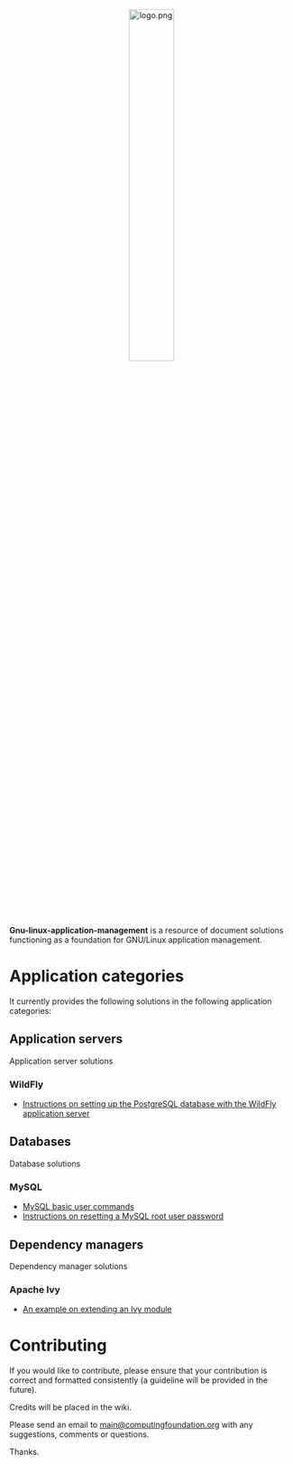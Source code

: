 
<div align='center'>
	<img src='https://raw.githubusercontent.com/computingfoundation/gnu-linux-application-management/images/logo.png' width='40%' alt='logo.png'>
</div>
<br><br><br>

**Gnu-linux-application-management** is a resource of document solutions functioning as a foundation for GNU/Linux application management.

# Application categories

It currently provides the following solutions in the following application categories:

## Application servers

Application server solutions

### WildFly

* [Instructions on setting up the PostgreSQL database with the WildFly application server](application_servers/wildfly/set-up-postgresql-with-wildfly-instructions.txt)

## Databases

Database solutions

### MySQL

* [MySQL basic user commands](databases/mysql/mysql-basic-user-commands.txt)
* [Instructions on resetting a MySQL root user password](databases/mysql/reset-mysql-root-user-password-instructions.txt)

## Dependency managers

Dependency manager solutions

### Apache Ivy

* [An example on extending an Ivy module](dependency_managers/apache_ivy/extend-ivy-module-example.txt)

# Contributing

If you would like to contribute, please ensure that your contribution is correct and formatted consistently (a guideline will be provided in the future).

Credits will be placed in the wiki.

Please send an email to main@computingfoundation.org with any suggestions, comments or questions.

Thanks.
